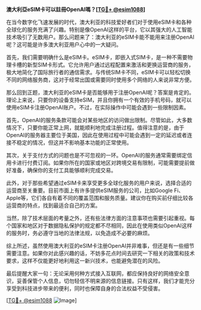 **澳大利亞eSIM卡可以註冊OpenAI嗎？[[TG💪+ @esim1088](https://t.me/s/esim1088)]**

在当今数字化飞速发展的时代，澳大利亚的科技爱好者们对于使用eSIM卡和各种全球化的服务充满了兴趣。特别是像OpenAI这样的平台，它以其强大的人工智能技术吸引了无数用户。那么问题来了：澳大利亚的eSIM卡能不能用来注册OpenAI呢？这可能是许多澳大利亚用户心中的一大疑问。

首先，我们需要明确什么是eSIM卡。eSIM卡，即嵌入式SIM卡，是一种不需要物理卡槽的新型SIM卡形式。它允许用户通过远程配置来激活和更换运营商的服务，极大地简化了国际旅行者的通信需求。与传统SIM卡不同，eSIM卡可以轻松切换不同的网络服务商，这对于经常出国或需要同时使用多个网络的人来说非常方便。

那么回到正题，澳大利亚的eSIM卡是否能够用于注册OpenAI呢？答案是肯定的。理论上来说，只要你的设备支持eSIM，并且你拥有一个有效的手机号码，就可以使用eSIM卡注册OpenAI账户。不过，在实际操作中可能会遇到一些限制因素。

首先，OpenAI的服务条款可能会对某些地区的访问做出限制。尽管如此，大多数情况下，只要你能正常上网，就能顺利地完成注册过程。值得注意的是，由于OpenAI的服务器主要位于美国，因此在使用过程中可能会遇到一定的延迟或者连接不稳定的情况，但这并不影响基本功能的正常使用。

其次，关于支付方式的问题也是不可忽视的一环。OpenAI的服务通常需要绑定信用卡进行付费订阅。如果你所在的国家或地区对跨境交易有限制，可能需要提前做好准备，确保你的支付工具能够顺利完成交易。

此外，对于那些希望通过eSIM卡来享受更多全球化服务的用户来说，选择合适的运营商至关重要。目前市面上有许多提供eSIM服务的公司，比如Google Fi、Apple等，它们各自有着不同的覆盖范围和服务质量。建议你在购买前仔细比较各运营商的特点，找到最适合自己的方案。

当然，除了技术层面的考量之外，还有些法律方面的注意事项也需要引起重视。每个国家和地区对于数据隐私保护的规定都不尽相同，因此在使用类似OpenAI这样的服务时，务必遵守当地的法律法规，以免造成不必要的麻烦。

综上所述，虽然使用澳大利亚的eSIM卡注册OpenAI并非难事，但还是有一些细节需要注意。如果你对此感兴趣的话，不妨多花点时间去研究一下相关的政策和技术要求，这样不仅能更好地利用这一新兴技术，也能避免潜在的风险。

最后提醒大家一句：无论采用何种方式接入互联网，都应保持良好的网络安全意识，妥善保管个人信息，切勿轻信不明来源的信息链接。只有这样，我们才能充分享受到科技进步带来的便利，同时也保障自身的合法权益不受侵害。

[[TG💪+ @esim1088](https://t.me/s/esim1088) ![Image](https://i.postimg.cc/4NQfJmqS/Snipaste-2025-05-13-00-14-12.png)]